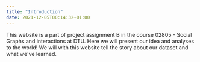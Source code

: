 ```yaml
---
title: "Introduction"
date: 2021-12-05T00:14:32+01:00
---
```


This website is a part of project assignment B in the course 02805 - Social Graphs and interactions at DTU. Here we will present our idea and analyses to the world! 
We will with this website tell the story about our dataset and what we've learned. 
